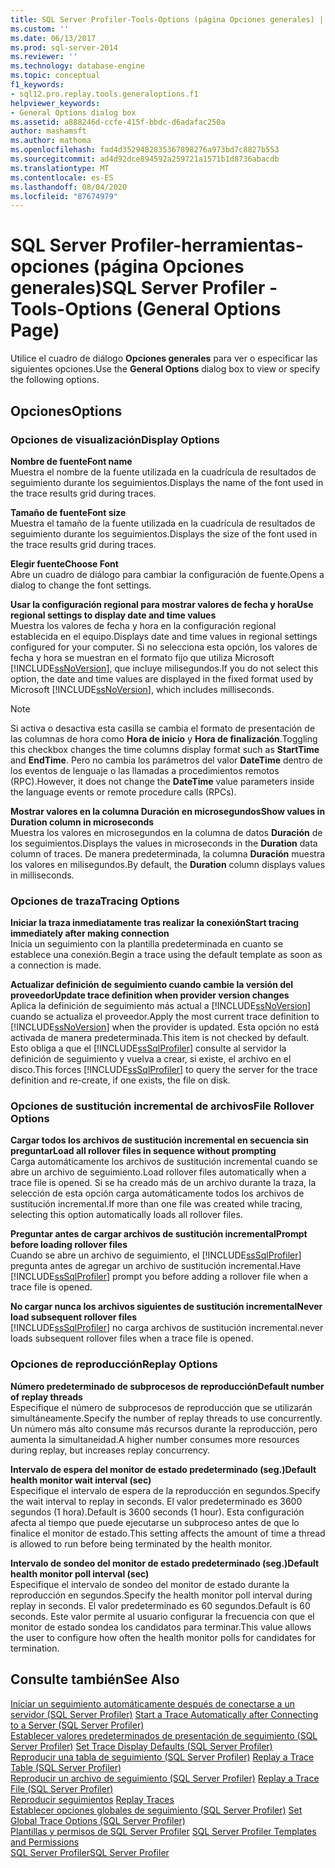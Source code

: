 ```yaml
---
title: SQL Server Profiler-Tools-Options (página Opciones generales) | Microsoft Docs
ms.custom: ''
ms.date: 06/13/2017
ms.prod: sql-server-2014
ms.reviewer: ''
ms.technology: database-engine
ms.topic: conceptual
f1_keywords:
- sql12.pro.replay.tools.generaloptions.f1
helpviewer_keywords:
- General Options dialog box
ms.assetid: a888246d-ccfe-415f-bbdc-d6adafac250a
author: mashamsft
ms.author: mathoma
ms.openlocfilehash: fad4d3529482835367898276a973bd7c8827b553
ms.sourcegitcommit: ad4d92dce894592a259721a1571b1d8736abacdb
ms.translationtype: MT
ms.contentlocale: es-ES
ms.lasthandoff: 08/04/2020
ms.locfileid: "87674979"
---
```

# <a name="sql-server-profiler---tools-options-general-options-page"></a><span data-ttu-id="0c083-102">SQL Server Profiler-herramientas-opciones (página Opciones generales)</span><span class="sxs-lookup"><span data-stu-id="0c083-102">SQL Server Profiler - Tools-Options (General Options Page)</span></span>
  <span data-ttu-id="0c083-103">Utilice el cuadro de diálogo **Opciones generales** para ver o especificar las siguientes opciones.</span><span class="sxs-lookup"><span data-stu-id="0c083-103">Use the **General Options** dialog box to view or specify the following options.</span></span>  
  
## <a name="options"></a><span data-ttu-id="0c083-104">Opciones</span><span class="sxs-lookup"><span data-stu-id="0c083-104">Options</span></span>  
  
### <a name="display-options"></a><span data-ttu-id="0c083-105">Opciones de visualización</span><span class="sxs-lookup"><span data-stu-id="0c083-105">Display Options</span></span>  
 <span data-ttu-id="0c083-106">**Nombre de fuente**</span><span class="sxs-lookup"><span data-stu-id="0c083-106">**Font name**</span></span>  
 <span data-ttu-id="0c083-107">Muestra el nombre de la fuente utilizada en la cuadrícula de resultados de seguimiento durante los seguimientos.</span><span class="sxs-lookup"><span data-stu-id="0c083-107">Displays the name of the font used in the trace results grid during traces.</span></span>  
  
 <span data-ttu-id="0c083-108">**Tamaño de fuente**</span><span class="sxs-lookup"><span data-stu-id="0c083-108">**Font size**</span></span>  
 <span data-ttu-id="0c083-109">Muestra el tamaño de la fuente utilizada en la cuadrícula de resultados de seguimiento durante los seguimientos.</span><span class="sxs-lookup"><span data-stu-id="0c083-109">Displays the size of the font used in the trace results grid during traces.</span></span>  
  
 <span data-ttu-id="0c083-110">**Elegir fuente**</span><span class="sxs-lookup"><span data-stu-id="0c083-110">**Choose Font**</span></span>  
 <span data-ttu-id="0c083-111">Abre un cuadro de diálogo para cambiar la configuración de fuente.</span><span class="sxs-lookup"><span data-stu-id="0c083-111">Opens a dialog to change the font settings.</span></span>  
  
 <span data-ttu-id="0c083-112">**Usar la configuración regional para mostrar valores de fecha y hora**</span><span class="sxs-lookup"><span data-stu-id="0c083-112">**Use regional settings to display date and time values**</span></span>  
 <span data-ttu-id="0c083-113">Muestra los valores de fecha y hora en la configuración regional establecida en el equipo.</span><span class="sxs-lookup"><span data-stu-id="0c083-113">Displays date and time values in regional settings configured for your computer.</span></span> <span data-ttu-id="0c083-114">Si no selecciona esta opción, los valores de fecha y hora se muestran en el formato fijo que utiliza Microsoft [!INCLUDE[ssNoVersion](../includes/ssnoversion-md.md)], que incluye milisegundos.</span><span class="sxs-lookup"><span data-stu-id="0c083-114">If you do not select this option, the date and time values are displayed in the fixed format used by Microsoft [!INCLUDE[ssNoVersion](../includes/ssnoversion-md.md)], which includes milliseconds.</span></span>  
  
> [!NOTE]  
>  <span data-ttu-id="0c083-115">Si activa o desactiva esta casilla se cambia el formato de presentación de las columnas de hora como **Hora de inicio** y **Hora de finalización**.</span><span class="sxs-lookup"><span data-stu-id="0c083-115">Toggling this checkbox changes the time columns display format such as **StartTime** and **EndTime**.</span></span> <span data-ttu-id="0c083-116">Pero no cambia los parámetros del valor **DateTime** dentro de los eventos de lenguaje o las llamadas a procedimientos remotos (RPC).</span><span class="sxs-lookup"><span data-stu-id="0c083-116">However, it does not change the **DateTime** value parameters inside the language events or remote procedure calls (RPCs).</span></span>  
  
 <span data-ttu-id="0c083-117">**Mostrar valores en la columna Duración en microsegundos**</span><span class="sxs-lookup"><span data-stu-id="0c083-117">**Show values in Duration column in microseconds**</span></span>  
 <span data-ttu-id="0c083-118">Muestra los valores en microsegundos en la columna de datos **Duración** de los seguimientos.</span><span class="sxs-lookup"><span data-stu-id="0c083-118">Displays the values in microseconds in the **Duration** data column of traces.</span></span> <span data-ttu-id="0c083-119">De manera predeterminada, la columna **Duración** muestra los valores en milisegundos.</span><span class="sxs-lookup"><span data-stu-id="0c083-119">By default, the **Duration** column displays values in milliseconds.</span></span>  
  
### <a name="tracing-options"></a><span data-ttu-id="0c083-120">Opciones de traza</span><span class="sxs-lookup"><span data-stu-id="0c083-120">Tracing Options</span></span>  
 <span data-ttu-id="0c083-121">**Iniciar la traza inmediatamente tras realizar la conexión**</span><span class="sxs-lookup"><span data-stu-id="0c083-121">**Start tracing immediately after making connection**</span></span>  
 <span data-ttu-id="0c083-122">Inicia un seguimiento con la plantilla predeterminada en cuanto se establece una conexión.</span><span class="sxs-lookup"><span data-stu-id="0c083-122">Begin a trace using the default template as soon as a connection is made.</span></span>  
  
 <span data-ttu-id="0c083-123">**Actualizar definición de seguimiento cuando cambie la versión del proveedor**</span><span class="sxs-lookup"><span data-stu-id="0c083-123">**Update trace definition when provider version changes**</span></span>  
 <span data-ttu-id="0c083-124">Aplica la definición de seguimiento más actual a [!INCLUDE[ssNoVersion](../includes/ssnoversion-md.md)] cuando se actualiza el proveedor.</span><span class="sxs-lookup"><span data-stu-id="0c083-124">Apply the most current trace definition to [!INCLUDE[ssNoVersion](../includes/ssnoversion-md.md)] when the provider is updated.</span></span> <span data-ttu-id="0c083-125">Esta opción no está activada de manera predeterminada.</span><span class="sxs-lookup"><span data-stu-id="0c083-125">This item is not checked by default.</span></span> <span data-ttu-id="0c083-126">Esto obliga a que el [!INCLUDE[ssSqlProfiler](../includes/sssqlprofiler-md.md)] consulte al servidor la definición de seguimiento y vuelva a crear, si existe, el archivo en el disco.</span><span class="sxs-lookup"><span data-stu-id="0c083-126">This forces [!INCLUDE[ssSqlProfiler](../includes/sssqlprofiler-md.md)] to query the server for the trace definition and re-create, if one exists, the file on disk.</span></span>  
  
### <a name="file-rollover-options"></a><span data-ttu-id="0c083-127">Opciones de sustitución incremental de archivos</span><span class="sxs-lookup"><span data-stu-id="0c083-127">File Rollover Options</span></span>  
 <span data-ttu-id="0c083-128">**Cargar todos los archivos de sustitución incremental en secuencia sin preguntar**</span><span class="sxs-lookup"><span data-stu-id="0c083-128">**Load all rollover files in sequence without prompting**</span></span>  
 <span data-ttu-id="0c083-129">Carga automáticamente los archivos de sustitución incremental cuando se abre un archivo de seguimiento.</span><span class="sxs-lookup"><span data-stu-id="0c083-129">Load rollover files automatically when a trace file is opened.</span></span> <span data-ttu-id="0c083-130">Si se ha creado más de un archivo durante la traza, la selección de esta opción carga automáticamente todos los archivos de sustitución incremental.</span><span class="sxs-lookup"><span data-stu-id="0c083-130">If more than one file was created while tracing, selecting this option automatically loads all rollover files.</span></span>  
  
 <span data-ttu-id="0c083-131">**Preguntar antes de cargar archivos de sustitución incremental**</span><span class="sxs-lookup"><span data-stu-id="0c083-131">**Prompt before loading rollover files**</span></span>  
 <span data-ttu-id="0c083-132">Cuando se abre un archivo de seguimiento, el [!INCLUDE[ssSqlProfiler](../includes/sssqlprofiler-md.md)] pregunta antes de agregar un archivo de sustitución incremental.</span><span class="sxs-lookup"><span data-stu-id="0c083-132">Have [!INCLUDE[ssSqlProfiler](../includes/sssqlprofiler-md.md)] prompt you before adding a rollover file when a trace file is opened.</span></span>  
  
 <span data-ttu-id="0c083-133">**No cargar nunca los archivos siguientes de sustitución incremental**</span><span class="sxs-lookup"><span data-stu-id="0c083-133">**Never load subsequent rollover files**</span></span>  
 [!INCLUDE[ssSqlProfiler](../includes/sssqlprofiler-md.md)] <span data-ttu-id="0c083-134">no carga archivos de sustitución incremental.</span><span class="sxs-lookup"><span data-stu-id="0c083-134">never loads subsequent rollover files when a trace file is opened.</span></span>  
  
### <a name="replay-options"></a><span data-ttu-id="0c083-135">Opciones de reproducción</span><span class="sxs-lookup"><span data-stu-id="0c083-135">Replay Options</span></span>  
 <span data-ttu-id="0c083-136">**Número predeterminado de subprocesos de reproducción**</span><span class="sxs-lookup"><span data-stu-id="0c083-136">**Default number of replay threads**</span></span>  
 <span data-ttu-id="0c083-137">Especifique el número de subprocesos de reproducción que se utilizarán simultáneamente.</span><span class="sxs-lookup"><span data-stu-id="0c083-137">Specify the number of replay threads to use concurrently.</span></span> <span data-ttu-id="0c083-138">Un número más alto consume más recursos durante la reproducción, pero aumenta la simultaneidad.</span><span class="sxs-lookup"><span data-stu-id="0c083-138">A higher number consumes more resources during replay, but increases replay concurrency.</span></span>  
  
 <span data-ttu-id="0c083-139">**Intervalo de espera del monitor de estado predeterminado (seg.)**</span><span class="sxs-lookup"><span data-stu-id="0c083-139">**Default health monitor wait interval (sec)**</span></span>  
 <span data-ttu-id="0c083-140">Especifique el intervalo de espera de la reproducción en segundos.</span><span class="sxs-lookup"><span data-stu-id="0c083-140">Specify the wait interval to replay in seconds.</span></span> <span data-ttu-id="0c083-141">El valor predeterminado es 3600 segundos (1 hora).</span><span class="sxs-lookup"><span data-stu-id="0c083-141">Default is 3600 seconds (1 hour).</span></span> <span data-ttu-id="0c083-142">Esta configuración afecta al tiempo que puede ejecutarse un subproceso antes de que lo finalice el monitor de estado.</span><span class="sxs-lookup"><span data-stu-id="0c083-142">This setting affects the amount of time a thread is allowed to run before being terminated by the health monitor.</span></span>  
  
 <span data-ttu-id="0c083-143">**Intervalo de sondeo del monitor de estado predeterminado (seg.)**</span><span class="sxs-lookup"><span data-stu-id="0c083-143">**Default health monitor poll interval (sec)**</span></span>  
 <span data-ttu-id="0c083-144">Especifique el intervalo de sondeo del monitor de estado durante la reproducción en segundos.</span><span class="sxs-lookup"><span data-stu-id="0c083-144">Specify the health monitor poll interval during replay in seconds.</span></span> <span data-ttu-id="0c083-145">El valor predeterminado es 60 segundos.</span><span class="sxs-lookup"><span data-stu-id="0c083-145">Default is 60 seconds.</span></span> <span data-ttu-id="0c083-146">Este valor permite al usuario configurar la frecuencia con que el monitor de estado sondea los candidatos para terminar.</span><span class="sxs-lookup"><span data-stu-id="0c083-146">This value allows the user to configure how often the health monitor polls for candidates for termination.</span></span>  
  
## <a name="see-also"></a><span data-ttu-id="0c083-147">Consulte también</span><span class="sxs-lookup"><span data-stu-id="0c083-147">See Also</span></span>  
 <span data-ttu-id="0c083-148">[Iniciar un seguimiento automáticamente después de conectarse a un servidor &#40;SQL Server Profiler&#41;](../tools/sql-server-profiler/start-a-trace-automatically-after-connecting-to-a-server-sql-server-profiler.md) </span><span class="sxs-lookup"><span data-stu-id="0c083-148">[Start a Trace Automatically after Connecting to a Server &#40;SQL Server Profiler&#41;](../tools/sql-server-profiler/start-a-trace-automatically-after-connecting-to-a-server-sql-server-profiler.md) </span></span>  
 <span data-ttu-id="0c083-149">[Establecer valores predeterminados de presentación de seguimiento &#40;SQL Server Profiler&#41;](../tools/sql-server-profiler/set-trace-display-defaults-sql-server-profiler.md) </span><span class="sxs-lookup"><span data-stu-id="0c083-149">[Set Trace Display Defaults &#40;SQL Server Profiler&#41;](../tools/sql-server-profiler/set-trace-display-defaults-sql-server-profiler.md) </span></span>  
 <span data-ttu-id="0c083-150">[Reproducir una tabla de seguimiento &#40;SQL Server Profiler&#41;](../tools/sql-server-profiler/replay-a-trace-table-sql-server-profiler.md) </span><span class="sxs-lookup"><span data-stu-id="0c083-150">[Replay a Trace Table &#40;SQL Server Profiler&#41;](../tools/sql-server-profiler/replay-a-trace-table-sql-server-profiler.md) </span></span>  
 <span data-ttu-id="0c083-151">[Reproducir un archivo de seguimiento &#40;SQL Server Profiler&#41;](../tools/sql-server-profiler/replay-a-trace-file-sql-server-profiler.md) </span><span class="sxs-lookup"><span data-stu-id="0c083-151">[Replay a Trace File &#40;SQL Server Profiler&#41;](../tools/sql-server-profiler/replay-a-trace-file-sql-server-profiler.md) </span></span>  
 <span data-ttu-id="0c083-152">[Reproducir seguimientos](../tools/sql-server-profiler/replay-traces.md) </span><span class="sxs-lookup"><span data-stu-id="0c083-152">[Replay Traces](../tools/sql-server-profiler/replay-traces.md) </span></span>  
 <span data-ttu-id="0c083-153">[Establecer opciones globales de seguimiento &#40;SQL Server Profiler&#41;](../tools/sql-server-profiler/set-global-trace-options-sql-server-profiler.md) </span><span class="sxs-lookup"><span data-stu-id="0c083-153">[Set Global Trace Options &#40;SQL Server Profiler&#41;](../tools/sql-server-profiler/set-global-trace-options-sql-server-profiler.md) </span></span>  
 <span data-ttu-id="0c083-154">[Plantillas y permisos de SQL Server Profiler](../tools/sql-server-profiler/sql-server-profiler-templates-and-permissions.md) </span><span class="sxs-lookup"><span data-stu-id="0c083-154">[SQL Server Profiler Templates and Permissions](../tools/sql-server-profiler/sql-server-profiler-templates-and-permissions.md) </span></span>  
 [<span data-ttu-id="0c083-155">SQL Server Profiler</span><span class="sxs-lookup"><span data-stu-id="0c083-155">SQL Server Profiler</span></span>](../tools/sql-server-profiler/sql-server-profiler.md)  
  
  
